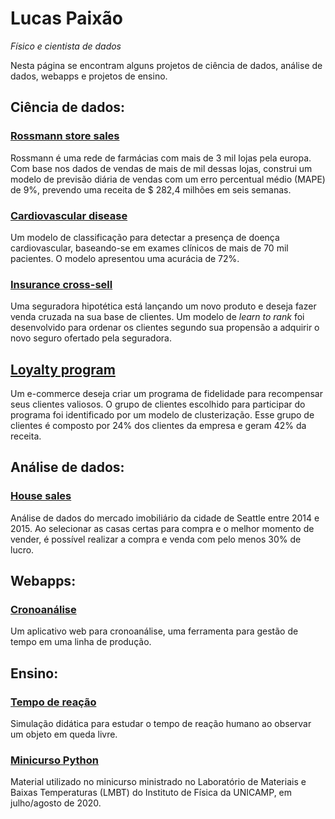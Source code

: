 # Lucas Paixão

*Físico e cientista de dados*

Nesta página se encontram alguns projetos de ciência de dados, análise de dados, webapps e projetos de ensino.

## Ciência de dados:

### [Rossmann store sales](https://github.com/paixaols/rossmann-store-sales)

Rossmann é uma rede de farmácias com mais de 3 mil lojas pela europa. Com base nos dados de vendas de mais de mil dessas lojas, construi um modelo de previsão diária de vendas com um erro percentual médio (MAPE) de 9%, prevendo uma receita de $ 282,4 milhões em seis semanas.

### [Cardiovascular disease](https://github.com/paixaols/cardiovascular-disease)

Um modelo de classificação para detectar a presença de doença cardiovascular, baseando-se em exames clínicos de mais de 70 mil pacientes. O modelo apresentou uma acurácia de 72%.

### [Insurance cross-sell](https://github.com/paixaols/insurance-cross-sell)

Uma seguradora hipotética está lançando um novo produto e deseja fazer venda cruzada na sua base de clientes. Um modelo de *learn to rank* foi desenvolvido para ordenar os clientes segundo sua propensão a adquirir o novo seguro ofertado pela seguradora.

## [Loyalty program](https://github.com/paixaols/loyalty-program)

Um e-commerce deseja criar um programa de fidelidade para recompensar seus clientes valiosos. O grupo de clientes escolhido para participar do programa foi identificado por um modelo de clusterização. Esse grupo de clientes é composto por 24% dos clientes da empresa e geram 42% da receita.

## Análise de dados:

### [House sales](https://github.com/paixaols/house-sales)

Análise de dados do mercado imobiliário da cidade de Seattle entre 2014 e 2015. Ao selecionar as casas certas para compra e o melhor momento de vender, é possível realizar a compra e venda com pelo menos 30% de lucro.

## Webapps:

### [Cronoanálise](https://github.com/paixaols/cronoanalise)

Um aplicativo web para cronoanálise, uma ferramenta para gestão de tempo em uma linha de produção.

## Ensino:

### [Tempo de reação](https://github.com/paixaols/tempo-de-reacao)

Simulação didática para estudar o tempo de reação humano ao observar um objeto em queda livre.

### [Minicurso Python](https://github.com/paixaols/minicurso)

Material utilizado no minicurso ministrado no Laboratório de Materiais e Baixas Temperaturas (LMBT) do Instituto de Física da UNICAMP, em julho/agosto de 2020.
